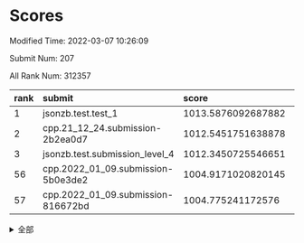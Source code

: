 # Scores

Modified Time: 2022-03-07 10:26:09

Submit Num: 207

All Rank Num: 312357

| rank |               submit               |       score        |       sigma        | pk_num |
| :--- | :--------------------------------- | :----------------- | :----------------- | :----- |
| 1    | jsonzb.test.test_1                 | 1013.5876092687882 | 0.8310574717544481 | 6038   |
| 2    | cpp.21_12_24.submission-2b2ea0d7   | 1012.5451751638878 | 0.7866582551104215 | 6035   |
| 3    | jsonzb.test.submission_level_4     | 1012.3450725546651 | 0.8302510332836149 | 6035   |
| 56   | cpp.2022_01_09.submission-5b0e3de2 | 1004.9171020820145 | 0.7342694809007043 | 6039   |
| 57   | cpp.2022_01_09.submission-816672bd | 1004.775241172576  | 0.7278510242933295 | 6042   |


<details>
<summary>全部</summary>

| rank |                 submit                 |       score        |       sigma        | pk_num |
| :--- | :------------------------------------- | :----------------- | :----------------- | :----- |
| 1    | jsonzb.test.test_1                     | 1013.5876092687882 | 0.8310574717544481 | 6038   |
| 2    | cpp.21_12_24.submission-2b2ea0d7       | 1012.5451751638878 | 0.7866582551104215 | 6035   |
| 3    | jsonzb.test.submission_level_4         | 1012.3450725546651 | 0.8302510332836149 | 6035   |
| 4    | gobigger.level_3.submission_level_3_36 | 1011.3811250060907 | 0.781970008130563  | 6040   |
| 5    | gobigger.level_3.submission_level_3_22 | 1010.9963530700941 | 0.777441813477486  | 6033   |
| 6    | gobigger.level_3.submission_level_3_21 | 1010.9143710242412 | 0.7833930431708546 | 6030   |
| 7    | gobigger.level_3.submission_level_3_42 | 1010.7950110945493 | 0.7657718620686809 | 6038   |
| 8    | gobigger.level_3.submission_level_3_19 | 1010.6792993377115 | 0.7447882276997545 | 6037   |
| 9    | gobigger.level_3.submission_level_3_39 | 1010.6733996274779 | 0.7745713021671444 | 6041   |
| 10   | gobigger.level_3.submission_level_3_10 | 1010.6033047805767 | 0.7399474393821271 | 6037   |
| 11   | gobigger.level_3.submission_level_3_46 | 1010.4994011087704 | 0.7604957263632441 | 6035   |
| 12   | gobigger.level_3.submission_level_3_6  | 1010.3919167439855 | 0.7528802849743588 | 6032   |
| 13   | gobigger.level_3.submission_level_3_1  | 1010.3869904987283 | 0.760156324394682  | 6039   |
| 14   | gobigger.level_3.submission_level_3_2  | 1010.3502850799548 | 0.7556342036664687 | 6036   |
| 15   | gobigger.level_3.submission_level_3_38 | 1010.3455350153675 | 0.7623847281128047 | 6035   |
| 16   | gobigger.level_3.submission_level_3_13 | 1010.3323343170998 | 0.7454136104718764 | 6035   |
| 17   | gobigger.level_3.submission_level_3_44 | 1010.2368668911942 | 0.7788352125257514 | 6036   |
| 18   | gobigger.level_3.submission_level_3_25 | 1010.2221569826635 | 0.7659166123468916 | 6038   |
| 19   | gobigger.level_3.submission_level_3_11 | 1010.2186752762033 | 0.7785124375257492 | 6034   |
| 20   | gobigger.level_3.submission_level_3_17 | 1010.1990028521103 | 0.7585508098861089 | 6039   |
| 21   | gobigger.level_3.submission_level_3_29 | 1010.1629428023801 | 0.7563424323027116 | 6039   |
| 22   | gobigger.level_3.submission_level_3_45 | 1010.1358460389702 | 0.759583065192159  | 6037   |
| 23   | gobigger.level_3.submission_level_3_9  | 1010.0949222604036 | 0.7838372995958165 | 6034   |
| 24   | gobigger.level_3.submission_level_3_41 | 1009.9522394995989 | 0.7554156859462928 | 6036   |
| 25   | gobigger.level_3.submission_level_3_23 | 1009.923459937497  | 0.7590639366299766 | 6038   |
| 26   | gobigger.level_3.submission_level_3_27 | 1009.8373310381684 | 0.7460246145742641 | 6038   |
| 27   | gobigger.level_3.submission_level_3_49 | 1009.7793542265944 | 0.7462909095075586 | 6032   |
| 28   | gobigger.level_3.submission_level_3_16 | 1009.7015072105037 | 0.7526828876484641 | 6039   |
| 29   | gobigger.level_3.submission_level_3_14 | 1009.6927172321159 | 0.7645269291855697 | 6039   |
| 30   | gobigger.level_3.submission_level_3_34 | 1009.5923451846521 | 0.7463972826558871 | 6035   |
| 31   | gobigger.level_3.submission_level_3_0  | 1009.5709302945648 | 0.7308380728898772 | 6032   |
| 32   | gobigger.level_3.submission_level_3_31 | 1009.5302629238569 | 0.7542145341682377 | 6031   |
| 33   | gobigger.level_3.submission_level_3_43 | 1009.436122835405  | 0.7514654638395325 | 6036   |
| 34   | gobigger.level_3.submission_level_3_47 | 1009.3395863354423 | 0.757842058245885  | 6038   |
| 35   | gobigger.level_3.submission_level_3_7  | 1009.2085249749371 | 0.7737828576781556 | 6036   |
| 36   | gobigger.level_3.submission_level_3_32 | 1009.2055512738186 | 0.7302009353571318 | 6036   |
| 37   | gobigger.level_3.submission_level_3_4  | 1009.1912729401523 | 0.7634933538662685 | 6038   |
| 38   | gobigger.level_3.submission_level_3_8  | 1009.1107076570684 | 0.7565676670231314 | 6031   |
| 39   | gobigger.level_3.submission_level_3_20 | 1009.1093418178128 | 0.7559225762571228 | 6037   |
| 40   | gobigger.level_3.submission_level_3_37 | 1009.0994456805923 | 0.7523493267125505 | 6035   |
| 41   | gobigger.level_3.submission_level_3_26 | 1009.0629429187039 | 0.7687354485054246 | 6035   |
| 42   | gobigger.level_3.submission_level_3_35 | 1008.8721793393083 | 0.7443841534973314 | 6033   |
| 43   | gobigger.level_3.submission_level_3_48 | 1008.8519971758822 | 0.742222256223342  | 6037   |
| 44   | gobigger.level_3.submission_level_3_30 | 1008.770165453513  | 0.7597991697318953 | 6035   |
| 45   | gobigger.level_3.submission_level_3_33 | 1008.7473243416675 | 0.7427185645335876 | 6029   |
| 46   | gobigger.level_3.submission_level_3_12 | 1008.6559692691718 | 0.7418829647569111 | 6040   |
| 47   | gobigger.level_3.submission_level_3_15 | 1008.6184442409285 | 0.7495209724079742 | 6033   |
| 48   | gobigger.level_3.submission_level_3_3  | 1008.5287265069013 | 0.7658993710349654 | 6036   |
| 49   | gobigger.level_3.submission_level_3_40 | 1008.4927827237855 | 0.7283257775673921 | 6038   |
| 50   | gobigger.level_3.submission_level_3_28 | 1008.4292069924312 | 0.7564739821789038 | 6036   |
| 51   | gobigger.level_3.submission_level_3_5  | 1008.3903820914037 | 0.7572687374079551 | 6033   |
| 52   | gobigger.level_3.submission_level_3_18 | 1008.3059087475893 | 0.736845752438197  | 6038   |
| 53   | gobigger.level_3.submission_level_3_24 | 1007.7749166257742 | 0.7219451080675828 | 6039   |
| 54   | gobigger.level_1.submission_level_1_10 | 1005.1743973585611 | 0.7192033423057018 | 6039   |
| 55   | gobigger.level_1.submission_level_1_36 | 1004.987204928987  | 0.7337609195843381 | 6036   |
| 56   | cpp.2022_01_09.submission-5b0e3de2     | 1004.9171020820145 | 0.7342694809007043 | 6039   |
| 57   | cpp.2022_01_09.submission-816672bd     | 1004.775241172576  | 0.7278510242933295 | 6042   |
| 58   | gobigger.level_1.submission_level_1_12 | 1004.7297682452303 | 0.719893978708823  | 6032   |
| 59   | gobigger.level_1.submission_level_1_43 | 1004.4093452029283 | 0.7192282356857503 | 6034   |
| 60   | gobigger.level_1.submission_level_1_34 | 1004.3885933890928 | 0.7044818287314151 | 6036   |
| 61   | gobigger.level_1.submission_level_1_14 | 1004.3685896335919 | 0.7203848586673353 | 6038   |
| 62   | gobigger.level_1.submission_level_1_49 | 1004.3008839041969 | 0.7172160984903759 | 6035   |
| 63   | gobigger.level_1.submission_level_1_13 | 1004.2137301057851 | 0.707759960662955  | 6030   |
| 64   | gobigger.level_1.submission_level_1_22 | 1004.208162544536  | 0.716425069450092  | 6038   |
| 65   | gobigger.level_1.submission_level_1_39 | 1004.1799303474457 | 0.7186072731241622 | 6032   |
| 66   | gobigger.level_1.submission_level_1_0  | 1004.177719636083  | 0.7006201397154582 | 6037   |
| 67   | gobigger.level_1.submission_level_1_31 | 1004.095356839973  | 0.7151848508696248 | 6037   |
| 68   | gobigger.level_1.submission_level_1_20 | 1004.0350881283694 | 0.7177911511154573 | 6036   |
| 69   | gobigger.level_1.submission_level_1_42 | 1004.0060257024438 | 0.711717459040565  | 6035   |
| 70   | gobigger.level_1.submission_level_1_23 | 1003.974544425602  | 0.7181380247272878 | 6036   |
| 71   | gobigger.level_1.submission_level_1_18 | 1003.7902340765426 | 0.7228129291976286 | 6038   |
| 72   | gobigger.level_1.submission_level_1_27 | 1003.6925489606169 | 0.707893720503394  | 6035   |
| 73   | gobigger.level_1.submission_level_1_40 | 1003.6553172175006 | 0.7107829834067513 | 6035   |
| 74   | gobigger.level_1.submission_level_1_6  | 1003.6496599109469 | 0.7145366566226816 | 6033   |
| 75   | gobigger.level_1.submission_level_1_44 | 1003.6327633263421 | 0.7147347887824963 | 6038   |
| 76   | gobigger.level_1.submission_level_1_5  | 1003.6050322637833 | 0.7172283186912658 | 6034   |
| 77   | gobigger.level_1.submission_level_1_4  | 1003.6020037764234 | 0.7166259294380911 | 6030   |
| 78   | gobigger.level_1.submission_level_1_3  | 1003.5631171398987 | 0.7261231427656253 | 6038   |
| 79   | gobigger.level_1.submission_level_1_38 | 1003.5226632288586 | 0.7213660256426342 | 6040   |
| 80   | gobigger.level_1.submission_level_1_41 | 1003.3969265398122 | 0.7219772647383846 | 6035   |
| 81   | gobigger.level_1.submission_level_1_1  | 1003.3864682601998 | 0.7138168950933884 | 6035   |
| 82   | gobigger.level_1.submission_level_1_24 | 1003.3645607242831 | 0.7274581746629316 | 6032   |
| 83   | gobigger.level_1.submission_level_1_28 | 1003.3528363420191 | 0.7122180730330955 | 6035   |
| 84   | gobigger.level_1.submission_level_1_17 | 1003.3171984303509 | 0.7130589189238833 | 6033   |
| 85   | gobigger.level_1.submission_level_1_9  | 1003.2821277345206 | 0.7180148063282672 | 6034   |
| 86   | gobigger.level_1.submission_level_1_47 | 1003.1922571236579 | 0.7120448383751887 | 6032   |
| 87   | gobigger.level_1.submission_level_1_46 | 1003.1861981510758 | 0.717651460868478  | 6035   |
| 88   | gobigger.level_1.submission_level_1_2  | 1003.1540419470916 | 0.7194983259986907 | 6036   |
| 89   | gobigger.level_1.submission_level_1_30 | 1003.1382329612567 | 0.7030492078248741 | 6042   |
| 90   | gobigger.level_1.submission_level_1_35 | 1003.0740957659066 | 0.727259159606567  | 6035   |
| 91   | gobigger.level_1.submission_level_1_19 | 1002.9985174590369 | 0.7171263257520263 | 6038   |
| 92   | gobigger.level_1.submission_level_1_29 | 1002.9617100784837 | 0.7142990653125765 | 6035   |
| 93   | gobigger.level_1.submission_level_1_15 | 1002.9031437807388 | 0.7102081389064263 | 6041   |
| 94   | gobigger.level_1.submission_level_1_21 | 1002.9031358543001 | 0.7115087893717195 | 6036   |
| 95   | gobigger.level_1.submission_level_1_48 | 1002.8830626850933 | 0.7149613966879467 | 6035   |
| 96   | gobigger.level_1.submission_level_1_26 | 1002.8358213360315 | 0.7145186194247346 | 6034   |
| 97   | gobigger.level_1.submission_level_1_32 | 1002.6636192351003 | 0.7042213189944425 | 6033   |
| 98   | gobigger.level_1.submission_level_1_37 | 1002.627632489136  | 0.7072996278025636 | 6039   |
| 99   | gobigger.level_1.submission_level_1_7  | 1002.5792967794611 | 0.7156446562356351 | 6035   |
| 100  | gobigger.level_1.submission_level_1_8  | 1002.5135904929724 | 0.7156677719852416 | 6033   |
| 101  | gobigger.level_1.submission_level_1_45 | 1002.0590777283096 | 0.7063134955771672 | 6035   |
| 102  | gobigger.level_1.submission_level_1_33 | 1002.0286014126882 | 0.7102024104405021 | 6038   |
| 103  | gobigger.level_1.submission_level_1_25 | 1001.8805837521288 | 0.7050564975642916 | 6032   |
| 104  | gobigger.level_1.submission_level_1_16 | 1001.759268110311  | 0.70779601094348   | 6037   |
| 105  | gobigger.level_1.submission_level_1_11 | 1001.3213766544495 | 0.7127831408142341 | 6035   |
| 106  | gobigger.random.submission_random_49   | 997.0969696717418  | 0.704004820295747  | 6031   |
| 107  | gobigger.random.submission_random_42   | 997.0756535885721  | 0.6986859819014921 | 6040   |
| 108  | gobigger.random.submission_random_1    | 996.9239702665059  | 0.6943629965166261 | 6034   |
| 109  | gobigger.random.submission_random_32   | 996.8575438413181  | 0.7118826318033727 | 6039   |
| 110  | gobigger.random.submission_random_33   | 996.8350341884566  | 0.7091360931904045 | 6037   |
| 111  | gobigger.random.submission_random_39   | 996.7495509450167  | 0.706289803400984  | 6032   |
| 112  | gobigger.random.submission_random_38   | 996.7362326439982  | 0.7218950997909409 | 6038   |
| 113  | gobigger.random.submission_random_30   | 996.6729307235256  | 0.7165694526211722 | 6035   |
| 114  | gobigger.random.submission_random_17   | 996.6294445983685  | 0.7192560024695102 | 6035   |
| 115  | gobigger.random.submission_random_28   | 996.5882216366786  | 0.7136651205336731 | 6039   |
| 116  | gobigger.random.submission_random_22   | 996.5334264676098  | 0.7158962109412924 | 6037   |
| 117  | gobigger.random.submission_random_6    | 996.2339774113942  | 0.7040039665606246 | 6034   |
| 118  | gobigger.random.submission_random_9    | 996.2309205654866  | 0.7160048501410304 | 6038   |
| 119  | gobigger.random.submission_random_31   | 996.217593749936   | 0.7135720737833365 | 6029   |
| 120  | gobigger.random.submission_random_20   | 996.1949084839401  | 0.7067471709273937 | 6039   |
| 121  | gobigger.random.submission_random_25   | 996.1822591285543  | 0.7060424354924802 | 6038   |
| 122  | gobigger.random.submission_random_16   | 996.1549733097766  | 0.7084973683878119 | 6040   |
| 123  | gobigger.random.submission_random_15   | 996.142651047271   | 0.7051814100056677 | 6038   |
| 124  | gobigger.random.submission_random_18   | 996.0444740744736  | 0.7127498197739809 | 6034   |
| 125  | gobigger.random.submission_random_23   | 996.0422277917     | 0.7133092662374031 | 6037   |
| 126  | gobigger.random.submission_random_21   | 996.0077800094496  | 0.7071640384946306 | 6038   |
| 127  | gobigger.random.submission_random_11   | 996.0015579123044  | 0.7176180373416655 | 6033   |
| 128  | gobigger.random.submission_random_44   | 995.9925446903059  | 0.7142208255314155 | 6036   |
| 129  | gobigger.random.submission_random_24   | 995.9515921967036  | 0.7105394398521673 | 6032   |
| 130  | gobigger.random.submission_random_7    | 995.9321204476987  | 0.7143865069660357 | 6033   |
| 131  | gobigger.random.submission_random_36   | 995.8996144229395  | 0.7170027591226656 | 6034   |
| 132  | gobigger.random.submission_random_41   | 995.8811212367123  | 0.7086399790658743 | 6036   |
| 133  | gobigger.random.submission_random_45   | 995.8098161227573  | 0.7103005340179076 | 6035   |
| 134  | gobigger.random.submission_random_2    | 995.7556971868916  | 0.7052311370647512 | 6037   |
| 135  | gobigger.random.submission_random_35   | 995.6384354884918  | 0.7117736581350571 | 6034   |
| 136  | gobigger.random.submission_random_34   | 995.6260993002785  | 0.7065492986241093 | 6032   |
| 137  | gobigger.random.submission_random_27   | 995.6239842147105  | 0.7365820952639174 | 6039   |
| 138  | gobigger.level_2.submission_level_2_25 | 995.6172194142183  | 0.7197182538619457 | 6035   |
| 139  | gobigger.random.submission_random_26   | 995.6022027027672  | 0.7015292307754566 | 6038   |
| 140  | gobigger.random.submission_random_14   | 995.5691419532629  | 0.7164705010127764 | 6033   |
| 141  | gobigger.random.submission_random_13   | 995.506772639733   | 0.7064678945388082 | 6036   |
| 142  | gobigger.random.submission_random_8    | 995.4713583670871  | 0.7176887813263801 | 6035   |
| 143  | gobigger.random.submission_random_3    | 995.3913953851808  | 0.7140893173476358 | 6037   |
| 144  | gobigger.random.submission_random_5    | 995.2715603234103  | 0.7126826560275116 | 6029   |
| 145  | gobigger.random.submission_random_29   | 995.2218057018785  | 0.7118523064980841 | 6033   |
| 146  | gobigger.random.submission_random_43   | 995.1715535008416  | 0.7081446976038547 | 6041   |
| 147  | gobigger.random.submission_random_48   | 995.1644718583232  | 0.7250458538687223 | 6035   |
| 148  | gobigger.random.submission_random_40   | 995.1231840977558  | 0.7116143599323318 | 6035   |
| 149  | gobigger.random.submission_random_37   | 995.0922777435895  | 0.702868747945467  | 6034   |
| 150  | gobigger.random.submission_random_12   | 995.029435443265   | 0.7143896607305402 | 6038   |
| 151  | gobigger.random.submission_random_47   | 995.0218137713047  | 0.7056751083121344 | 6034   |
| 152  | gobigger.random.submission_random_10   | 994.9648772170096  | 0.7056732564656172 | 6027   |
| 153  | gobigger.random.submission_random_4    | 994.9012112942717  | 0.7119496094609408 | 6030   |
| 154  | gobigger.random.submission_random_0    | 994.7988102789508  | 0.7120106106193635 | 6036   |
| 155  | gobigger.level_2.submission_level_2_15 | 994.7837768485758  | 0.7349769141011069 | 6037   |
| 156  | gobigger.random.submission_random_46   | 994.7727425704987  | 0.7059663836762756 | 6039   |
| 157  | gobigger.random.submission_random_19   | 994.7642426745724  | 0.7089860747720803 | 6038   |
| 158  | gobigger.level_2.submission_level_2_5  | 994.7339473114448  | 0.7418851384504471 | 6037   |
| 159  | gobigger.level_2.submission_level_2_41 | 994.3313785933385  | 0.7287865816636964 | 6034   |
| 160  | gobigger.level_2.submission_level_2_34 | 993.9647189804473  | 0.7063728743745429 | 6036   |
| 161  | gobigger.level_2.submission_level_2_10 | 993.7727909596143  | 0.7325758565409292 | 6040   |
| 162  | gobigger.level_2.submission_level_2_32 | 993.5212290237134  | 0.735729082949964  | 6042   |
| 163  | gobigger.level_2.submission_level_2_19 | 993.3898370867814  | 0.7249766633801585 | 6034   |
| 164  | gobigger.level_2.submission_level_2_30 | 993.2907071027463  | 0.7328695263630903 | 6036   |
| 165  | gobigger.level_2.submission_level_2_22 | 993.2064317459368  | 0.7386080680085667 | 6038   |
| 166  | gobigger.level_2.submission_level_2_47 | 993.1667524194625  | 0.7352828860041108 | 6039   |
| 167  | gobigger.level_2.submission_level_2_14 | 993.0685823590875  | 0.7282679629447485 | 6035   |
| 168  | gobigger.level_2.submission_level_2_42 | 993.0497543427475  | 0.736413331826001  | 6037   |
| 169  | gobigger.level_2.submission_level_2_7  | 992.8755677659452  | 0.729332261419231  | 6040   |
| 170  | gobigger.level_2.submission_level_2_26 | 992.8742101866911  | 0.7412036237003962 | 6033   |
| 171  | gobigger.level_2.submission_level_2_45 | 992.8668228694596  | 0.7478080190418593 | 6032   |
| 172  | gobigger.level_2.submission_level_2_28 | 992.8444847682298  | 0.7383521111815656 | 6038   |
| 173  | gobigger.level_2.submission_level_2_43 | 992.8433874124912  | 0.7439655824651659 | 6037   |
| 174  | gobigger.level_2.submission_level_2_4  | 992.8326063514802  | 0.7363174368578396 | 6037   |
| 175  | gobigger.level_2.submission_level_2_1  | 992.7859900949819  | 0.7327720052978757 | 6037   |
| 176  | gobigger.level_2.submission_level_2_9  | 992.6826808865521  | 0.7313027646113788 | 6037   |
| 177  | gobigger.level_2.submission_level_2_11 | 992.6202505468212  | 0.735316131773856  | 6037   |
| 178  | gobigger.level_2.submission_level_2_24 | 992.4417523369872  | 0.7453910372220139 | 6042   |
| 179  | gobigger.level_2.submission_level_2_44 | 992.3475707084934  | 0.7416066452419168 | 6034   |
| 180  | gobigger.level_2.submission_level_2_0  | 992.2593723838363  | 0.7492727458768026 | 6032   |
| 181  | gobigger.level_2.submission_level_2_16 | 992.1850966491404  | 0.7449958618857337 | 6039   |
| 182  | gobigger.level_2.submission_level_2_21 | 992.0793594284382  | 0.7444061210464419 | 6039   |
| 183  | gobigger.level_2.submission_level_2_20 | 992.0087619997868  | 0.7363670047761232 | 6037   |
| 184  | gobigger.level_2.submission_level_2_38 | 991.9519372016186  | 0.7564726389134766 | 6042   |
| 185  | gobigger.level_2.submission_level_2_6  | 991.925638877626   | 0.7399426179071666 | 6038   |
| 186  | gobigger.level_2.submission_level_2_2  | 991.9049674029592  | 0.7306572063491935 | 6040   |
| 187  | gobigger.level_2.submission_level_2_37 | 991.9013186412511  | 0.7386639082543346 | 6032   |
| 188  | gobigger.level_2.submission_level_2_17 | 991.8513734368312  | 0.7759918305060163 | 6042   |
| 189  | gobigger.level_2.submission_level_2_13 | 991.761185128518   | 0.7480416613848644 | 6038   |
| 190  | gobigger.level_2.submission_level_2_23 | 991.7242907411764  | 0.7552261701639884 | 6036   |
| 191  | gobigger.level_2.submission_level_2_49 | 991.6936573781505  | 0.7300621240748735 | 6040   |
| 192  | gobigger.level_2.submission_level_2_31 | 991.6744647156755  | 0.7488686794438909 | 6037   |
| 193  | gobigger.level_2.submission_level_2_48 | 991.5490460603663  | 0.7582743329531851 | 6034   |
| 194  | gobigger.level_2.submission_level_2_33 | 991.4987367652529  | 0.7517027818474897 | 6036   |
| 195  | gobigger.level_2.submission_level_2_39 | 991.4718779874818  | 0.7563818333549547 | 6035   |
| 196  | gobigger.level_2.submission_level_2_3  | 991.4099406645879  | 0.7214715356165803 | 6032   |
| 197  | gobigger.level_2.submission_level_2_18 | 991.4085228465891  | 0.7563960779606104 | 6037   |
| 198  | gobigger.level_2.submission_level_2_35 | 991.1886289909991  | 0.7524997195655705 | 6038   |
| 199  | gobigger.level_2.submission_level_2_12 | 991.1882965183496  | 0.7476670246192912 | 6037   |
| 200  | gobigger.level_2.submission_level_2_40 | 991.1720711050142  | 0.7423971631841313 | 6035   |
| 201  | gobigger.level_2.submission_level_2_8  | 991.1016286671253  | 0.7569000532633658 | 6034   |
| 202  | gobigger.level_2.submission_level_2_36 | 991.0623299234753  | 0.7606058064634357 | 6036   |
| 203  | gobigger.level_2.submission_level_2_29 | 991.0125463910284  | 0.7613193564014774 | 6034   |
| 204  | gobigger.level_2.submission_level_2_46 | 990.6540783708435  | 0.7460720304659576 | 6035   |
| 205  | gobigger.level_2.submission_level_2_27 | 990.3659942119409  | 0.7430916564158359 | 6037   |
| 206  | gobigger.none.submission_none_1        | 978.4380097557573  | 1.28978182952605   | 6029   |
| 207  | gobigger.none.submission_none_0        | 977.2634976094852  | 1.4222603281528157 | 6040   |

</details>